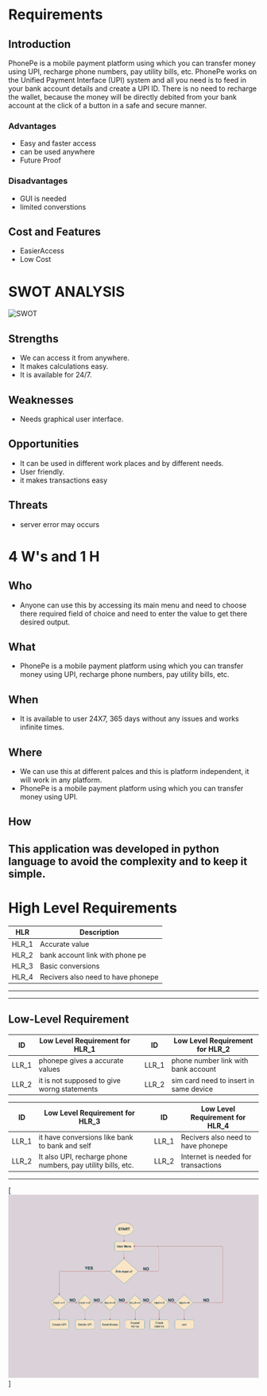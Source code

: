  # Requirements

 ## Introduction
 PhonePe is a mobile payment platform using which you can transfer money using UPI, recharge phone numbers, pay utility bills, etc. PhonePe works on the Unified Payment Interface (UPI) system and all you need is to feed in your bank account details and create a UPI ID. There is no need to recharge the wallet, because the money will be directly debited from your bank account at the click of a button in a safe and secure manner.

 ### Advantages
 -   Easy and faster access
 -   can be used anywhere
 -   Future Proof

 ### Disadvantages
 -   GUI is needed
 -   limited converstions

 ## Cost and Features
 -   EasierAccess
 -   Low Cost




# SWOT ANALYSIS

  ![SWOT](https://github.com/vinayvanka/M1_Unit_Converter_Util/blob/main/1_Requirements/SWOT.jpg)

 ## Strengths
  
 * We can access it from anywhere.
 * It makes calculations easy.
 * It is available for 24/7.
  
 ## Weaknesses
   
 * Needs graphical user interface.
   
 ## Opportunities
  
 * It can be used in different work places and by different needs.
 * User friendly.
 * it makes transactions easy
 ## Threats
  
 * server error may occurs
  


 # 4 W's and 1 H

 ## Who
 * Anyone can use this by accessing its main menu and need to choose there  required field of choice and need to enter the value to get there desired output.

 ## What
 * PhonePe is a mobile payment platform using which you can transfer money using UPI, recharge phone numbers, pay utility bills, etc.

 ## When
 * It is available to user 24X7, 365 days without any issues and works infinite times.

 ## Where
 * We can use this at different palces and this is platform independent, it will work in any platform.
 * PhonePe is a mobile payment platform using which you can transfer money using UPI. 
 ## How
 This application was developed in python language to avoid the complexity and to keep it simple. 
------------------------------------------------------------------
# High Level Requirements
|HLR|     Description  |
|------|  --------------|
|HLR_1|   Accurate value     |
|HLR_2|   bank account link with phone pe |
|HLR_3|   Basic conversions  |
|HLR_4|   Recivers also need to have phonepe  |

            
--------------------------------------------------------------------

--------------------------------------------------------------------

## Low-Level Requirement
|ID|Low Level Requirement for HLR_1 | |ID|Low Level Requirement for HLR_2|
|------|  ------------|--|--|--|
|LLR_1|phonepe gives a accurate values | |LLR_1|phone number link with bank account|
|LLR_2|it is not supposed to give worng statements| |LLR_2|sim card need to insert in same device|


|ID|Low Level Requirement for HLR_3 | |ID|Low Level Requirement for HLR_4|
|------|  ------------|--|--|--|
|LLR_1| it have conversions like bank to bank and self| |LLR_1| Recivers also need to have phonepe|
|LLR_2|It also UPI, recharge phone numbers, pay utility bills, etc.| |LLR_2|Internet is needed for transactions|

---

[![ARCHITECTURE](https://github.com/vinayvanka/99007917-PhonePe/blob/main/2_Architecture/flowchart.png)]
